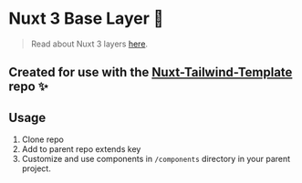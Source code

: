 # Nuxt 3 Base Layer 🌈

> Read about Nuxt 3 layers [here](https://nuxt.com/docs/getting-started/layers).

## Created for use with the [Nuxt-Tailwind-Template](https://github.com/michaelsynan/Nuxt-Tailwind-Template) repo ✨

## Usage

1. Clone repo
2. Add to parent repo extends key
3. Customize and use components in `/components` directory in your parent project. 

